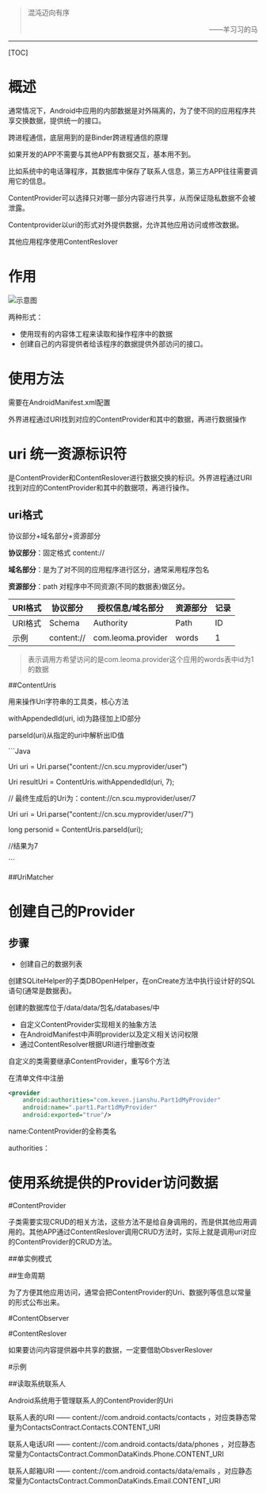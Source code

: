 > 混沌迈向有序
>
> <p style="text-align:right">——羊习习的马</p>
***
[TOC]


# 概述

通常情况下，Android中应用的内部数据是对外隔离的，为了使不同的应用程序共享交换数据，提供统一的接口。

跨进程通信，底层用到的是Binder跨进程通信的原理

如果开发的APP不需要与其他APP有数据交互，基本用不到。

比如系统中的电话簿程序，其数据库中保存了联系人信息，第三方APP往往需要调用它的信息。

ContentProvider可以选择只对哪一部分内容进行共享，从而保证隐私数据不会被泄露。





Contentprovider以uri的形式对外提供数据，允许其他应用访问或修改数据。

其他应用程序使用ContentReslover



# 作用

<img src="https://notepic-1302850888.cos.ap-nanjing.myqcloud.com/img/aHR0cDovL3VwbG9hZC1pbWFnZXMuamlhbnNodS5pby91cGxvYWRfaW1hZ2VzLzk0NDM2NS0zYzQzMzljNWYxZDRhMGZkLnBuZz9pbWFnZU1vZ3IyL2F1dG8tb3JpZW50L3N0cmlwJTdDaW1hZ2VWaWV3Mi8yL3cvMTI0MA" alt="示意图"  />

两种形式：

- 使用现有的内容体工程来读取和操作程序中的数据
- 创建自己的内容提供者给该程序的数据提供外部访问的接口。

# 使用方法

需要在AndroidManifest.xml配置

外界进程通过URI找到对应的ContentProvider和其中的数据，再进行数据操作

# uri 统一资源标识符

是ContentProvider和ContentReslover进行数据交换的标识。外界进程通过URI找到对应的ContentProvider和其中的数据项，再进行操作。

## uri格式

协议部分+域名部分+资源部分

**协议部分**：固定格式 content://

**域名部分**：是为了对不同的应用程序进行区分，通常采用程序包名

**资源部分**：path 对程序中不同资源(不同的数据表)做区分。

| URI格式 | 协议部分 | 授权信息/域名部分 | 资源部分 | 记录 |
| ------- | -------- | ----------------- | -------- | ---- |
|URI格式|Schema|Authority|Path|ID|
|示例|content://|com.leoma.provider|words|1|

> 表示调用方希望访问的是com.leoma.provider这个应用的words表中id为1的数据

##ContentUris

用来操作Uri字符串的工具类，核心方法

withAppendedId(uri, id)为路径加上ID部分

parseId(uri)从指定的uri中解析出ID值

\```Java

Uri uri = Uri.parse("content://cn.scu.myprovider/user") 

Uri resultUri = ContentUris.withAppendedId(uri, 7); 

// 最终生成后的Uri为：content://cn.scu.myprovider/user/7

Uri uri = Uri.parse("content://cn.scu.myprovider/user/7") 

long personid = ContentUris.parseId(uri); 

//结果为7

\```

##UriMatcher



# 创建自己的Provider

## 步骤

- 创建自己的数据列表

创建SQLiteHelper的子类DBOpenHelper，在onCreate方法中执行设计好的SQL语句(通常是数据表)。

创建的数据库位于/data/data/包名/databases/中

- 自定义ContentProvider实现相关的抽象方法
- 在AndroidManifest中声明provider以及定义相关访问权限
- 通过ContentResolver根据URI进行增删改查

自定义的类需要继承ContentProvider，重写6个方法

在清单文件中注册

```xml
<provider
    android:authorities="com.keven.jianshu.Part1dMyProvider"
    android:name=".part1.Part1dMyProvider"
    android:exported="true"/>
```

name:ContentProvider的全称类名

authorities：



# 使用系统提供的Provider访问数据



#ContentProvider

子类需要实现CRUD的相关方法，这些方法不是给自身调用的，而是供其他应用调用的。其他APP通过ContentReslover调用CRUD方法时，实际上就是调用uri对应的ContentProvider的CRUD方法。

\##单实例模式

\##生命周期

为了方便其他应用访问，通常会把ContentProvider的Uri、数据列等信息以常量的形式公布出来。





#ContentObserver

#ContentReslover

如果要访问内容提供器中共享的数据，一定要借助ObsverReslover

#示例

##读取系统联系人

Android系统用于管理联系人的ContentProvider的Uri



联系人表的URI —— content://com.android.contacts/contacts ，对应类静态常量为ContactsContract.Contacts.CONTENT_URI

联系人电话URI —— content://com.android.contacts/data/phones ，对应静态常量为ContactsContract.CommonDataKinds.Phone.CONTENT_URI

联系人邮箱URI —— content://com.android.contacts/data/emails ，对应静态常量为ContactsContract.CommonDataKinds.Email.CONTENT_URI